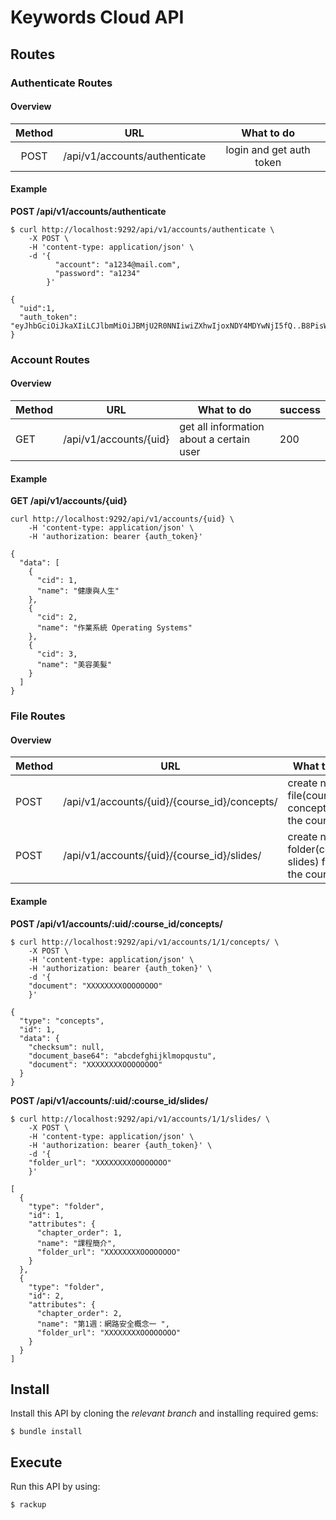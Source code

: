# Keywords Cloud API

## Routes
### Authenticate Routes

#### Overview

| Method |            URL                |        What to do        |
| :----: | :------------------------:    | :----------------------: |
|  POST  | /api/v1/accounts/authenticate | login and get auth token |

#### Example

**POST /api/v1/accounts/authenticate**
```shell
$ curl http://localhost:9292/api/v1/accounts/authenticate \
	-X POST \
	-H 'content-type: application/json' \
	-d '{
          "account": "a1234@mail.com",
          "password": "a1234"
        }'
```

```
{
  "uid":1,
  "auth_token": "eyJhbGciOiJkaXIiLCJlbmMiOiJBMjU2R0NNIiwiZXhwIjoxNDY4MDYwNjI5fQ..B8PisW3mwnS51goa.Lz87.v_ydEDJ9ypa2kiiUbe"
}
```

### Account Routes
#### Overview

| Method | URL                     | What to do                               | success |
| ------ | ----------------------- | ---------------------------------------- | ------- |
| GET    | /api/v1/accounts/{uid}  | get all information about a certain user | 200     |

#### Example

**GET /api/v1/accounts/{uid}**

```shell
curl http://localhost:9292/api/v1/accounts/{uid} \
	-H 'content-type: application/json' \
	-H 'authorization: bearer {auth_token}'
```

```
{
  "data": [
    {
      "cid": 1,
      "name": "健康與人生"
    },
    {
      "cid": 2,
      "name": "作業系統 Operating Systems"
    },
    {
      "cid": 3,
      "name": "美容美髮"
    }
  ]
}
```

### File Routes
#### Overview

| Method  | URL                                           | What to do                                     |
| ------  | ----------------------------------------------| ---------------------------------------------- |
| POST    | /api/v1/accounts/{uid}/{course_id}/concepts/  | create new file(course concept) for the course |
| POST    | /api/v1/accounts/{uid}/{course_id}/slides/  | create new folder(course slides) for the course |

#### Example

**POST /api/v1/accounts/:uid/:course_id/concepts/**

```shell
$ curl http://localhost:9292/api/v1/accounts/1/1/concepts/ \
 	-X POST \
	-H 'content-type: application/json' \
	-H 'authorization: bearer {auth_token}' \
	-d '{
    "document": "XXXXXXXXOOOOOOOO"
	}'
```

```
{
  "type": "concepts",
  "id": 1,
  "data": {
    "checksum": null,
    "document_base64": "abcdefghijklmopqustu",
    "document": "XXXXXXXXOOOOOOOO"
  }
}
```
**POST /api/v1/accounts/:uid/:course_id/slides/**

```shell
$ curl http://localhost:9292/api/v1/accounts/1/1/slides/ \
 	-X POST \
	-H 'content-type: application/json' \
	-H 'authorization: bearer {auth_token}' \
	-d '{
    "folder_url": "XXXXXXXXOOOOOOOO"
	}'
```

```
[
  {
    "type": "folder",
    "id": 1,
    "attributes": {
      "chapter_order": 1,
      "name": "課程簡介",
      "folder_url": "XXXXXXXXOOOOOOOO"
    }
  },
  {
    "type": "folder",
    "id": 2,
    "attributes": {
      "chapter_order": 2,
      "name": "第1週：網路安全概念一 ",
      "folder_url": "XXXXXXXXOOOOOOOO"
    }
  }
]
```

## Install

Install this API by cloning the *relevant branch* and installing required gems:
```
$ bundle install
```

## Execute

Run this API by using:

```
$ rackup
```
